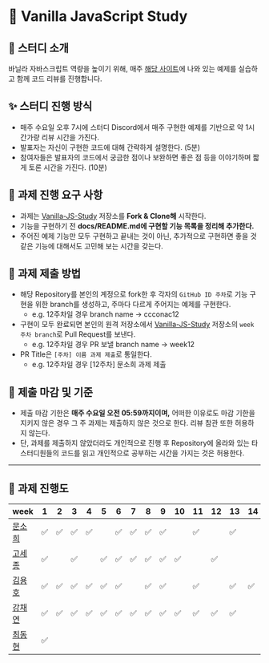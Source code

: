 # 🌟 Vanilla JavaScript Study

## 💫 스터디 소개

바닐라 자바스크립트 역량을 높이기 위해, 매주 [해당 사이트](https://www.freecodecamp.org/korean/news/javascript-projects-for-beginners/#flipper)에 나와 있는 예제를 실습하고 함께 코드 리뷰를 진행합니다.

## ✨ 스터디 진행 방식

- 매주 수요일 오후 7시에 스터디 Discord에서 매주 구현한 예제를 기반으로 약 1시간가량 리뷰 시간을 가진다.
- 발표자는 자신이 구현한 코드에 대해 간략하게 설명한다. (5분)
- 참여자들은 발표자의 코드에서 궁금한 점이나 보완하면 좋은 점 등을 이야기하며 짧게 토론 시간을 가진다. (10분)

## 💭 과제 진행 요구 사항

- 과제는 [Vanilla-JS-Study](https://github.com/CHZZK-Study/Vanilla-JS-Study) 저장소를 **Fork & Clone해** 시작한다.
- 기능을 구현하기 전 **docs/README.md에 구현할 기능 목록을 정리해 추가한다.**
- 주어진 예제 기능만 모두 구현하고 끝내는 것이 아닌, 추가적으로 구현하면 좋을 것 같은 기능에 대해서도 고민해 보는 시간을 갖는다.

## 📮 과제 제출 방법

- 해당 Repository를 본인의 계정으로 fork한 후 각자의 `GitHub ID 주차`로 기능 구현을 위한 branch를 생성하고, 주마다 다르게 주어지는 예제를 구현한다.
  - e.g. 12주차일 경우 branch name → ccconac12
- 구현이 모두 완료되면 본인의 원격 저장소에서 [Vanilla-JS-Study](https://github.com/CHZZK-Study/Vanilla-JS-Study) 저장소의 `week 주차 branch`로 Pull Request를 보낸다.
  - e.g. 12주차일 경우 PR 보낼 branch name → week12
- PR Title은 `[주차] 이름 과제 제출`로 통일한다.
  - e.g. 12주차일 경우 [12주차] 문소희 과제 제출

## 🚨 제출 마감 및 기준

- 제출 마감 기한은 **매주 수요일 오전 05:59까지이며,** 어떠한 이유로도 마감 기한을 지키지 않은 경우 그 주 과제는 제출하지 않은 것으로 한다. 리뷰 참관 또한 허용하지 않는다.
- 단, 과제를 제출하지 않았더라도 개인적으로 진행 후 Repository에 올라와 있는 타 스터디원들의 코드를 읽고 개인적으로 공부하는 시간을 가지는 것은 허용한다.

---

## 🚀 과제 진행도

| week                                  | 1   | 2   | 3   | 4   | 5   | 6   | 7   | 8   | 9   | 10  | 11  | 12  | 13  | 14  | 15  |
| ------------------------------------- | --- | --- | --- | --- | --- | --- | --- | --- | --- | --- | --- | --- | --- | --- | --- |
| [문소희](https://github.com/ccconac)  | ✅  | ✅  | ✅  | ✅  |     | ✅  | ✅  | ✅  | ✅  |     | ✅  |     | ✅  |     |     |
| [고세종](https://github.com/SebellKo) | ✅  |     | ✅  |     | ✅  | ✅  | ✅  | ✅  | ✅  | ✅  |     | ✅  |     |     |     |
| [김용호](https://github.com/KKYHH)    | ✅  | ✅  | ✅  | ✅  | ✅  | ✅  |     | ✅  | ✅  |     | ✅  |     | ✅  | ✅  |     |
| [강채연](https://github.com/rkdcodus) | ✅  | ✅  | ✅  | ✅  | ✅  | ✅  | ✅  | ✅  | ✅  | ✅  | ✅  | ✅  | ✅  |     |     |
| [최동현](https://github.com/saetakki) | ✅  |     |     |     |     |     |     |     |     |     |     |     |     |     |
